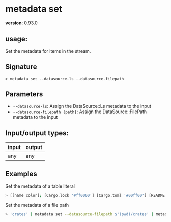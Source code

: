 # metadata set

**version**: 0.93.0

## **usage**:

Set the metadata for items in the stream.

## Signature

`> metadata set --datasource-ls --datasource-filepath`

## Parameters

- `--datasource-ls`: Assign the DataSource::Ls metadata to the input
- `--datasource-filepath {path}`: Assign the DataSource::FilePath metadata to the input

## Input/output types:

| input | output |
| ----- | ------ |
| any   | any    |

## Examples

Set the metadata of a table literal

```bash
> [[name color]; [Cargo.lock '#ff0000'] [Cargo.toml '#00ff00'] [README.md '#0000ff']] | metadata set --datasource-ls
```

Set the metadata of a file path

```bash
> 'crates' | metadata set --datasource-filepath $'(pwd)/crates' | metadata
```
